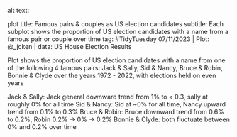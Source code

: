 alt text:

plot title: Famous pairs & couples as US election candidates
subtitle: Each subplot shows the proportion of US election candidates with a name from a famous pair or couple over time
tag: #TidyTuesday 07/11/2023 | Plot: @_jcken | data: US House Election Results

Plot shows the proportion of US election candidates with a name from one of the following 4 famous pairs: Jack & Sally, Sid & Nancy, Bruce & Robin, Bonnie & Clyde over the years 1972 - 2022, with elections held on even years

Jack & Sally: Jack general downward trend from 1% to < 0.3, sally at roughly 0% for all time
Sid & Nancy: Sid at ~0% for all time, Nancy upward trend from 0.1% to 0.3%
Bruce & Robin: Bruce downward trend from 0.6% to 0.2%, Robin 0.2% -> 0% -> 0.2%
Bonnie & Clyde: both fluctuate between 0% and 0.2% over time